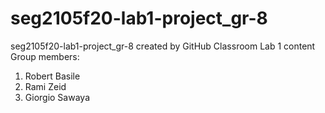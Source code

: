 # seg2105f20-lab1-project_gr-8
seg2105f20-lab1-project_gr-8 created by GitHub Classroom
Lab 1 content
Group members:  
1. Robert Basile
2. Rami Zeid
3. Giorgio Sawaya 
